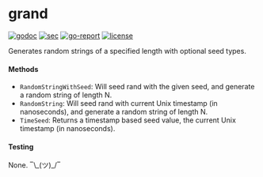 # grand
[![godoc](https://godoc.org/github.com/hashamali/grand?status.svg)](http://godoc.org/github.com/hashamali/grand)
[![sec](https://img.shields.io/github/workflow/status/hashamali/grand/security?label=security&style=flat-square)](https://github.com/hashamali/grand/actions?query=workflow%3Asecurity)
[![go-report](https://goreportcard.com/badge/github.com/hashamali/grand)](https://goreportcard.com/report/github.com/hashamali/grand)
[![license](https://badgen.net/github/license/hashamali/grand)](https://opensource.org/licenses/MIT)

Generates random strings of a specified length with optional seed types.

#### Methods

* `RandomStringWithSeed`: Will seed rand with the given seed, and generate a random string of length N.
* `RandomString`: Will seed rand with current Unix timestamp (in nanoseconds), and generate a random string of length N.
* `TimeSeed`: Returns a timestamp based seed value, the current Unix timestamp (in nanoseconds).

#### Testing

None. ‾\\\_(ツ)\_/‾
